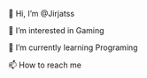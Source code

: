 👋 Hi, I’m @Jirjatss

👀 I’m interested in Gaming

🌱 I’m currently learning Programing

📫 How to reach me

